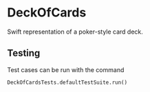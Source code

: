 # DeckOfCards
Swift representation of a poker-style card deck.

## Testing
Test cases can be run with the command 
```
DeckOfCardsTests.defaultTestSuite.run()
```
